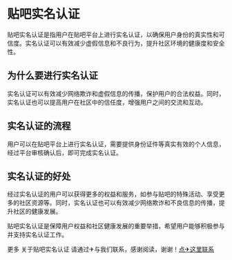 # 贴吧实名认证

贴吧实名认证是指用户在贴吧平台上进行实名认证，以确保用户身份的真实性和可信度。实名认证可以有效减少虚假信息和不良行为，提升社区环境的健康度和安全性。

## 为什么要进行实名认证

实名认证可以有效减少网络欺诈和虚假信息的传播，保护用户的合法权益。同时，实名认证也可以提高用户在社区中的信任度，增强用户之间的交流和互动。

## 实名认证的流程

用户可以在贴吧平台上进行实名认证，需要提供身份证件等真实有效的个人信息，经过平台审核确认后，即可完成实名认证。

## 实名认证的好处

经过实名认证的用户可以获得更多的权益和服务，如参与贴吧的特殊活动、享受更多的社区资源等。同时，实名认证也可以有效减少网络欺诈和不良信息的传播，提升社区的健康发展。

贴吧实名认证是保障用户权益和社区健康发展的重要举措，希望用户能够积极参与并支持实名认证工作。

更多 关于贴吧实名认证 请通过✈与我们联系，感谢阅读，谢谢！[点✈这里联系](https://acc.k02.cc)